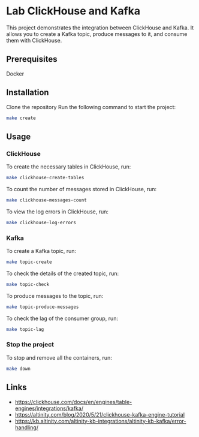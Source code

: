 # Lab ClickHouse and Kafka
This project demonstrates the integration between ClickHouse and Kafka. It allows you to create a Kafka topic, produce messages to it, and consume them with ClickHouse.

## Prerequisites
Docker

## Installation
Clone the repository
Run the following command to start the project:
```bash
make create
```

## Usage
### ClickHouse
To create the necessary tables in ClickHouse, run:
```bash
make clickhouse-create-tables
```

To count the number of messages stored in ClickHouse, run:
```bash
make clickhouse-messages-count
```

To view the log errors in ClickHouse, run:
```bash
make clickhouse-log-errors
```

### Kafka
To create a Kafka topic, run:
```bash
make topic-create
```

To check the details of the created topic, run:
```bash
make topic-check
```

To produce messages to the topic, run:
```bash
make topic-produce-messages
```

To check the lag of the consumer group, run:
```bash
make topic-lag
```

### Stop the project
To stop and remove all the containers, run:
```bash
make down
```
## Links
- https://clickhouse.com/docs/en/engines/table-engines/integrations/kafka/
- https://altinity.com/blog/2020/5/21/clickhouse-kafka-engine-tutorial
- https://kb.altinity.com/altinity-kb-integrations/altinity-kb-kafka/error-handling/
